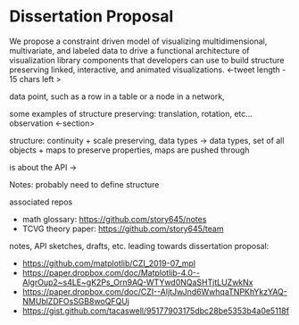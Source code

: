 # Dissertation Proposal
We propose a constraint driven model of visualizing multidimensional, multivariate, and labeled data to drive a functional architecture of visualization library components that developers can use to build structure preserving linked, interactive, and animated visualizations. <-tweet length - 15 chars left >

data point, such as a row in a table or a node in a network, 


some examples of structure preserving: translation, rotation, etc...
observation <-section> 

structure: continuity + scale preserving, data types -> data types, set of all objects + maps to preserve properties, maps are pushed through

is about the API -> 

Notes: probably need to define structure

associated repos
* math glossary: https://github.com/story645/notes
* TCVG theory paper: https://github.com/story645/team

notes, API sketches, drafts, etc. leading towards dissertation proposal:
* https://github.com/matplotlib/CZI_2019-07_mpl
* https://paper.dropbox.com/doc/Matplotlib-4.0--AlgrOup2~s4LE~gK2Ps_Orn9AQ-WTYwd0NQaSHTjtLUZwkNx
* https://paper.dropbox.com/doc/CZI--AljtJwJnd6WwhqaTNPKhYkzYAQ-NMUblZDFOsSGB8woQFQUj
* https://gist.github.com/tacaswell/95177903175dbc28be5353b4a0e5118f

